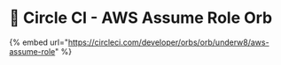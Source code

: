 # 🔮 Circle CI - AWS Assume Role Orb

{% embed url="https://circleci.com/developer/orbs/orb/underw8/aws-assume-role" %}

